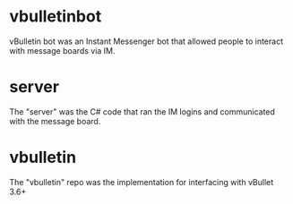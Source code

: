 # vbulletinbot

vBulletin bot was an Instant Messenger bot that allowed people to interact with message boards via IM. 

# server

The "server" was the C# code that ran the IM logins and communicated with the message board.

# vbulletin

The "vbulletin" repo was the implementation for interfacing with vBullet 3.6+
